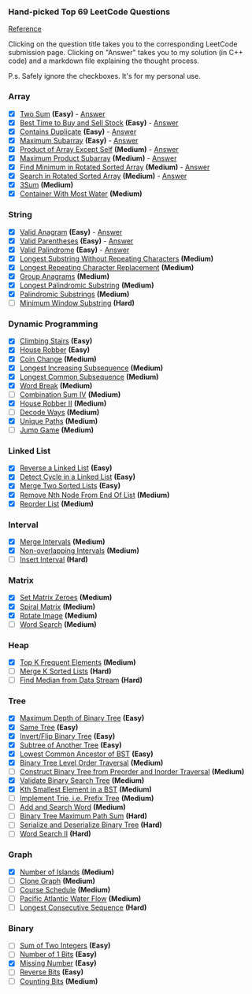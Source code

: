### Hand-picked Top 69 LeetCode Questions

[Reference](https://www.teamblind.com/post/New-Year-Gift---Curated-List-of-Top-100-LeetCode-Questions-to-Save-Your-Time-OaM1orEU)

Clicking on the question title takes you to the corresponding LeetCode
submission page. Clicking on "Answer" takes you to my solution (in C++
code) and a markdown file explaining the thought process.

P.s. Safely ignore the checkboxes. It's for my personal use.

### Array

- [x] [Two Sum](https://leetcode.com/problems/two-sum/) **(Easy)** - [Answer](src/Two%20Sum)
- [x] [Best Time to Buy and Sell Stock](https://leetcode.com/problems/best-time-to-buy-and-sell-stock/) **(Easy)** - [Answer](src/Best%20Time%20to%20Buy%20and%20Sell%20Stock)
- [x] [Contains Duplicate](https://leetcode.com/problems/contains-duplicate/) **(Easy)** - [Answer](src/Contains%20Duplicate)
- [x] [Maximum Subarray](https://leetcode.com/problems/maximum-subarray/) **(Easy)** - [Answer](src/Maximum%20Subarray)
- [x] [Product of Array Except Self](https://leetcode.com/problems/product-of-array-except-self/) **(Medium)** - [Answer](src/Product%20of%20Array%20Except%20Self)
- [x] [Maximum Product Subarray](https://leetcode.com/problems/maximum-product-subarray/) **(Medium)** - [Answer](src/Maximum%20Product%20Subarray)
- [x] [Find Minimum in Rotated Sorted Array](https://leetcode.com/problems/find-minimum-in-rotated-sorted-array/) **(Medium)** - [Answer](src/Find%20Minimum%20in%20Rotated%20Sorted%20Array)
- [x] [Search in Rotated Sorted Array](https://leetcode.com/problems/search-in-rotated-sorted-array/) **(Medium)** - [Answer](src/Search%20in%20Rotated%20Sorted%20Array)
- [x] [3Sum](https://leetcode.com/problems/3sum/) **(Medium)**
- [x] [Container With Most Water](https://leetcode.com/problems/container-with-most-water/) **(Medium)**

### String

- [x] [Valid Anagram](https://leetcode.com/problems/valid-anagram/) **(Easy)** - [Answer](src/Valid%20Anagram)
- [x] [Valid Parentheses](https://leetcode.com/problems/valid-parentheses/) **(Easy)** - [Answer](src/Valid%20Parentheses)
- [x] [Valid Palindrome](https://leetcode.com/problems/valid-palindrome/) **(Easy)** - [Answer](src/Valid%20Palindrome)
- [x] [Longest Substring Without Repeating Characters](https://leetcode.com/problems/longest-substring-without-repeating-characters/) **(Medium)**
- [x] [Longest Repeating Character Replacement](https://leetcode.com/problems/longest-repeating-character-replacement/) **(Medium)**
- [x] [Group Anagrams](https://leetcode.com/problems/group-anagrams/) **(Medium)**
- [x] [Longest Palindromic Substring](https://leetcode.com/problems/longest-palindromic-substring/) **(Medium)**
- [x] [Palindromic Substrings](https://leetcode.com/problems/palindromic-substrings/) **(Medium)**
- [ ] [Minimum Window Substring](https://leetcode.com/problems/minimum-window-substring/) **(Hard)**

### Dynamic Programming

- [x] [Climbing Stairs](https://leetcode.com/problems/climbing-stairs/) **(Easy)**
- [x] [House Robber](https://leetcode.com/problems/house-robber/) **(Easy)**
- [x] [Coin Change](https://leetcode.com/problems/coin-change/) **(Medium)**
- [x] [Longest Increasing Subsequence](https://leetcode.com/problems/longest-increasing-subsequence/) **(Medium)**
- [x] [Longest Common Subsequence](https://leetcode.com/problems/longest-common-subsequence/) **(Medium)**
- [x] [Word Break](https://leetcode.com/problems/word-break/) **(Medium)**
- [ ] [Combination Sum IV](https://leetcode.com/problems/combination-sum-iv/) **(Medium)**
- [x] [House Robber II](https://leetcode.com/problems/house-robber-ii/) **(Medium)**
- [ ] [Decode Ways](https://leetcode.com/problems/decode-ways/) **(Medium)**
- [x] [Unique Paths](https://leetcode.com/problems/unique-paths/) **(Medium)**
- [ ] [Jump Game](https://leetcode.com/problems/jump-game/) **(Medium)**

### Linked List

- [x] [Reverse a Linked List](https://leetcode.com/problems/reverse-linked-list/) **(Easy)**
- [x] [Detect Cycle in a Linked List](https://leetcode.com/problems/linked-list-cycle/) **(Easy)**
- [x] [Merge Two Sorted Lists](https://leetcode.com/problems/merge-two-sorted-lists/) **(Easy)**
- [x] [Remove Nth Node From End Of List](https://leetcode.com/problems/remove-nth-node-from-end-of-list/) **(Medium)**
- [x] [Reorder List](https://leetcode.com/problems/reorder-list/) **(Medium)**

### Interval

- [x] [Merge Intervals](https://leetcode.com/problems/merge-intervals/) **(Medium)**
- [x] [Non-overlapping Intervals](https://leetcode.com/problems/non-overlapping-intervals/) **(Medium)**
- [ ] [Insert Interval](https://leetcode.com/problems/insert-interval/) **(Hard)**

### Matrix

- [x] [Set Matrix Zeroes](https://leetcode.com/problems/set-matrix-zeroes/) **(Medium)**
- [x] [Spiral Matrix](https://leetcode.com/problems/spiral-matrix/) **(Medium)**
- [x] [Rotate Image](https://leetcode.com/problems/rotate-image/) **(Medium)**
- [ ] [Word Search](https://leetcode.com/problems/word-search/) **(Medium)**

### Heap

- [x] [Top K Frequent Elements](https://leetcode.com/problems/top-k-frequent-elements/) **(Medium)**
- [ ] [Merge K Sorted Lists](https://leetcode.com/problems/merge-k-sorted-lists/) **(Hard)**
- [ ] [Find Median from Data Stream](https://leetcode.com/problems/find-median-from-data-stream/) **(Hard)**

### Tree

- [x] [Maximum Depth of Binary Tree](https://leetcode.com/problems/maximum-depth-of-binary-tree/) **(Easy)**
- [x] [Same Tree](https://leetcode.com/problems/same-tree/) **(Easy)**
- [x] [Invert/Flip Binary Tree](https://leetcode.com/problems/invert-binary-tree/) **(Easy)**
- [x] [Subtree of Another Tree](https://leetcode.com/problems/subtree-of-another-tree/) **(Easy)**
- [x] [Lowest Common Ancestor of BST](https://leetcode.com/problems/lowest-common-ancestor-of-a-binary-search-tree/) **(Easy)**
- [x] [Binary Tree Level Order Traversal](https://leetcode.com/problems/binary-tree-level-order-traversal/) **(Medium)**
- [ ] [Construct Binary Tree from Preorder and Inorder Traversal](https://leetcode.com/problems/construct-binary-tree-from-preorder-and-inorder-traversal/) **(Medium)**
- [x] [Validate Binary Search Tree](https://leetcode.com/problems/validate-binary-search-tree/) **(Medium)**
- [x] [Kth Smallest Element in a BST](https://leetcode.com/problems/kth-smallest-element-in-a-bst/) **(Medium)**
- [ ] [Implement Trie, i.e. Prefix Tree](https://leetcode.com/problems/implement-trie-prefix-tree/) **(Medium)**
- [ ] [Add and Search Word](https://leetcode.com/problems/add-and-search-word-data-structure-design/) **(Medium)**
- [ ] [Binary Tree Maximum Path Sum](https://leetcode.com/problems/binary-tree-maximum-path-sum/) **(Hard)**
- [ ] [Serialize and Deserialize Binary Tree](https://leetcode.com/problems/serialize-and-deserialize-binary-tree/) **(Hard)**
- [ ] [Word Search II](https://leetcode.com/problems/word-search-ii/) **(Hard)**

### Graph

- [x] [Number of Islands](https://leetcode.com/problems/number-of-islands/) **(Medium)**
- [ ] [Clone Graph](https://leetcode.com/problems/clone-graph/) **(Medium)**
- [ ] [Course Schedule](https://leetcode.com/problems/course-schedule/) **(Medium)**
- [ ] [Pacific Atlantic Water Flow](https://leetcode.com/problems/pacific-atlantic-water-flow/) **(Medium)**
- [ ] [Longest Consecutive Sequence](https://leetcode.com/problems/longest-consecutive-sequence/) **(Hard)**

### Binary

- [ ] [Sum of Two Integers](https://leetcode.com/problems/sum-of-two-integers/) **(Easy)**
- [ ] [Number of 1 Bits](https://leetcode.com/problems/number-of-1-bits/) **(Easy)**
- [x] [Missing Number](https://leetcode.com/problems/missing-number/) **(Easy)**
- [ ] [Reverse Bits](https://leetcode.com/problems/reverse-bits/) **(Easy)**
- [ ] [Counting Bits](https://leetcode.com/problems/counting-bits/) **(Medium)**
